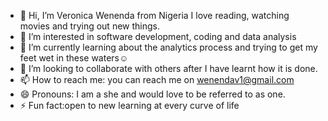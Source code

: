 - 👋 Hi, I’m Veronica Wenenda from Nigeria I love reading, watching movies and trying out new things.
- 👀 I’m interested in software development, coding and data analysis
- 🌱 I’m currently learning about the analytics process and trying to get my feet wet in these waters☺️
- 💞️ I’m looking to collaborate with others after I have learnt how it is done.
- 📫 How to reach me: you can reach me on wenendav1@gmail.com
- 😄 Pronouns: I am a she and would love to be referred to as one.
- ⚡ Fun fact:open to new learning at every curve of life

<!---
Weneveratechy/Weneveratechy is a ✨ special ✨ repository because its `README.md` (this file) appears on your GitHub profile.
You can click the Preview link to take a look at your changes.
--->
